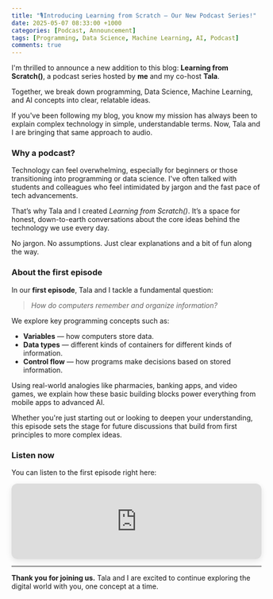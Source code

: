 ```yaml
---
title: "🎙️Introducing Learning from Scratch — Our New Podcast Series!"
date: 2025-05-07 08:33:00 +1000
categories: [Podcast, Announcement]
tags: [Programming, Data Science, Machine Learning, AI, Podcast]
comments: true
---
```


I'm thrilled to announce a new addition to this blog: **Learning from Scratch()**, a podcast series hosted by **me** and my co-host **Tala**.

Together, we break down programming, Data Science, Machine Learning, and AI concepts into clear, relatable ideas.

If you've been following my blog, you know my mission has always been to explain complex technology in simple, understandable terms. Now, Tala and I are bringing that same approach to audio.

### Why a podcast?

Technology can feel overwhelming, especially for beginners or those transitioning into programming or data science. I've often talked with students and colleagues who feel intimidated by jargon and the fast pace of tech advancements.

That’s why Tala and I created *Learning from Scratch()*. It’s a space for honest, down-to-earth conversations about the core ideas behind the technology we use every day.

No jargon. No assumptions. Just clear explanations and a bit of fun along the way.

### About the first episode

In our **first episode**, Tala and I tackle a fundamental question:

> *How do computers remember and organize information?*

We explore key programming concepts such as:
- **Variables** — how computers store data.
- **Data types** — different kinds of containers for different kinds of information.
- **Control flow** — how programs make decisions based on stored information.

Using real-world analogies like pharmacies, banking apps, and video games, we explain how these basic building blocks power everything from mobile apps to advanced AI.

Whether you're just starting out or looking to deepen your understanding, this episode sets the stage for future discussions that build from first principles to more complex ideas.

### Listen now

You can listen to the first episode right here:

<div style="margin: 1em 0; border-radius: 12px; overflow: hidden; box-shadow: 0 4px 12px rgba(0,0,0,0.1);">
  <iframe style="border: none; width: 100%; height: 152px; display: block;"
    src="https://open.spotify.com/embed/episode/2QsugvwWNd1YnaBRW9Sq1O?si=oMpnnpoLR5CwI6PzUrbFLA"
    frameborder="0"
    allow="autoplay; clipboard-write; encrypted-media; fullscreen; picture-in-picture">
  </iframe>
</div>

---

**Thank you for joining us.** Tala and I are excited to continue exploring the digital world with you, one concept at a time.
